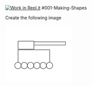 [![Work in Repl.it](https://classroom.github.com/assets/work-in-replit-14baed9a392b3a25080506f3b7b6d57f295ec2978f6f33ec97e36a161684cbe9.svg)](https://classroom.github.com/online_ide?assignment_repo_id=3099180&assignment_repo_type=AssignmentRepo)
#001-Making-Shapes

Create the following image

<img src="armytank.png">